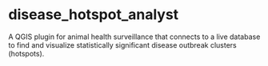 # disease_hotspot_analyst
A QGIS plugin for animal health surveillance that connects to a live database to find and visualize statistically significant disease outbreak clusters (hotspots).
